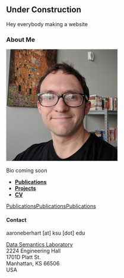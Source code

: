 ## Under Construction

Hey everybody making a website

### About Me

![Pcture of me](me.png)<!-- .element height="35%" width="35%" -->

Bio coming soon

- [**Publications**](papers.md)
- [**Projects**](projects.md)
- [**CV**](cv.md)

<div style="display:flex;">
  <div><a href="https://aaroneberhart.github.io/me/papers.html">Publications</a></div>
  <div><a href="https://aaroneberhart.github.io/me/papers.html">Publications</a></div>
  <div><a href="https://aaroneberhart.github.io/me/papers.html">Publications</a></div>
</div>

#### Contact

aaroneberhart \[at\] ksu \[dot\] edu

[Data Semantics Laboratory](https://daselab.cs.ksu.edu/)<br/>
2224 Engineering Hall<br/>
1701D Platt St.<br/>
Manhattan, KS 66506<br/>
USA
